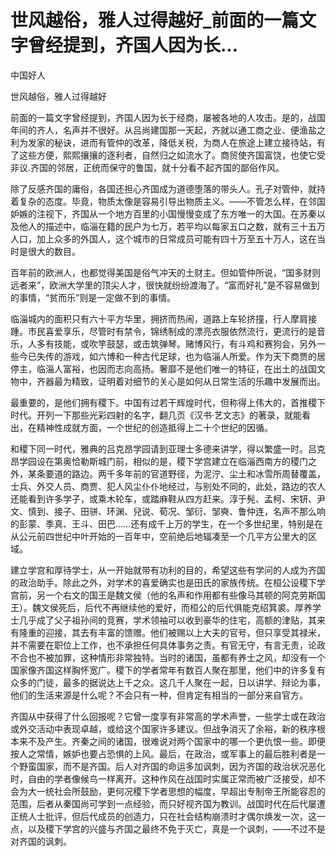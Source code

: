 # 世风越俗，雅人过得越好_前面的一篇文字曾经提到，齐国人因为长...

中国好人

世风越俗，雅人过得越好

前面的一篇文字曾经提到，齐国人因为长于经商，屡被各地的人攻击。是的，战国年间的齐人，名声并不很好。从吕尚建国那一天起，齐就以通工商之业、便渔盐之利为发家的秘诀，进而有管仲的改革，降低关税，为商人在旅途上建立接待站，有了这些方便，熙熙攘攘的逐利者，自然归之如流水了。商贸使齐国富饶，也使它受非议.齐国的邻居，正统而保守的鲁国，就十分看不起齐国的鄙俗作风。

除了反感齐国的庸俗，各国还担心齐国成为道德堕落的带头人。孔子对管仲，就持着复杂的态度。毕竟，物质太像是容易引导出物质主义。——不管怎么样，在邻国妒嫉的注视下，齐国从一个地方百里的小国慢慢变成了东方唯一的大国。在苏秦以及他人的描述中，临淄在籍的民户为七万，若平均以每家五口之数，就有三十五万人口，加上众多的外国人，这个城市的日常成员可能有四十万至五十万人，这在当时是很大的数目。

百年前的欧洲人，也都觉得美国是俗气冲天的土财主。但如管仲所说，“国多财则远者来”，欧洲大学里的顶尖人才，很快就纷纷渡海了。“富而好礼”是不容易做到的事情，“贫而乐”则是一定做不到的事情。

临淄城内的面积只有六十平方华里，拥挤而热闹，道路上车轮挤撞，行人摩肩接踵。市民喜爱享乐，尽管时有禁令，锦绣制成的漂亮衣服依然流行，更流行的是音乐，人多有技能，或吹竽鼓瑟，或击筑弹琴。赌博风行，有斗鸡和赛狗会，另外一些今已失传的游戏，如六博和一种古代足球，也为临淄人所爱。作为天下商贾的居停主，临淄人富裕，也因而志向高扬。奢靡不是他们唯一的特征，在出土的战国文物中，齐器最为精致，证明着对细节的关心是如何从日常生活的乐趣中发展而出。

最重要的，是他们拥有稷下。中国有过若干辉煌时代，但称得上伟大的，首推稷下时代。开列一下那些光彩四射的名字，翻几页《汉书·艺文志》的著录，就能看出，在精神性成就方面，一个世纪的创造抵得上二十个世纪的因循。

和稷下同一时代，雅典的吕克昂学园请到亚理士多德来讲学，得以繁盛一时。吕克昂学园设在第奥恰勒斯城门前，相似的是，稷下学宫建立在临淄西南方的稷门之外，某条要道的路边。两千多年前的官道野径，为泥泞、尘土和冰雪所周替覆盖，士兵、外交人员、商贾、犯人风尘仆仆地经过，与别处不同的，此处，路边的农人还能看到许多学子，或乘木轮车，或踏麻鞋从四方赶来。淳于髡、孟柯、宋钘、尹文、慎到、接子、田骈、环渊、兒说、荀况、邹衍、邹奭、鲁仲连，名声不那么响的彭蒙、季真、王斗、田巴……还有成千上万的学生，在一个多世纪里，特别是在从公元前四世纪中叶开始的一百年中，空前绝后地辐凑至一个几平方公里大的区域。

建立学宫和厚待学士，从一开始就带有功利的目的，希望这些有学问的人成为齐国的政治助手。除此之外，对学术的喜爱确实也是田氏的家族传统。在桓公设稷下学宫前，另一个右文的国王是魏文侯（他的名声和作用都有些像马其顿的阿克劳斯国王）。魏文侯死后，后代不再继续他的爱好，而桓公的后代俱能克绍箕裘。厚养学士几乎成了父子祖孙间的竞赛，学术领袖可以收到豪华的住宅，高额的津贴，其来有隆重的迎接，其去有丰富的馈赠。他们被赐以上大夫的官号，但只享受其禄米，并不需要在职位上工作，也不承担任何具体事务之责。有官无守，有言无责，论政不合也不被加罪，这种情形非常独特。当时的诸国，虽都有养士之风，却没有一个国家像齐国这样胸怀宽广。稷下的学者常年有数百人聚在那里，他们中的许多复有众多的门徒，最多的据说达上千之众。这几千人聚在一起，日以讲学、辩论为事，他们的生活来源是什么呢？不会只有一种，但肯定有相当的一部分来自官方。

齐国从中获得了什么回报呢？它曾一度享有非常高的学术声誉，一些学士或在政治或外交活动中表现卓越，或给这个国家许多建议。但战争消灭了余裕，新的秩序根本来不及产生。齐秦之间的诸国，很难说对两个国家中的哪一个更仇恨一些。即便按人之常情，嫉妒也要占恐惧的上风。最后，在政治，或军事上的最后胜利者是一个野蛮国家，而不是齐国。后人对齐国的命运多加讽刺，因为齐国的政治状况恶化时，自由的学者像候鸟一样离开。这种作风在战国时实属正常而被广泛接受，却不会为大一统社会所鼓励，更何况稷下学者思想的幅度，早超出专制帝王所能容忍的范围，后者从秦国尚可学到一点经验，而只好视齐国为教训。战国时代在后代屡遭正统人士批评，但后代成员的创造力，只在社会结构崩溃时才偶尔焕发一次，这一点，以及稷下学宫的兴盛与齐国之最终不免于灭亡，真是一个讽刺，——不过不是对齐国的讽刺。